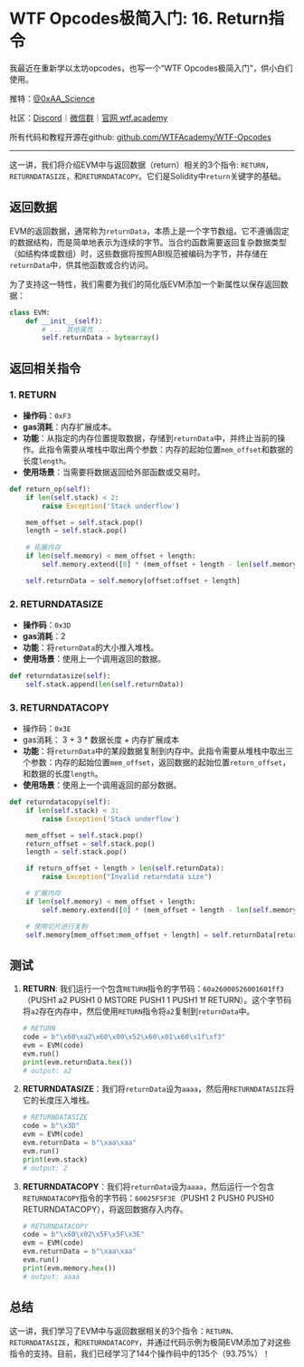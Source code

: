 # WTF Opcodes极简入门: 16. Return指令

我最近在重新学以太坊opcodes，也写一个“WTF Opcodes极简入门”，供小白们使用。

推特：[@0xAA_Science](https://twitter.com/0xAA_Science)

社区：[Discord](https://discord.gg/5akcruXrsk)｜[微信群](https://docs.google.com/forms/d/e/1FAIpQLSe4KGT8Sh6sJ7hedQRuIYirOoZK_85miz3dw7vA1-YjodgJ-A/viewform?usp=sf_link)｜[官网 wtf.academy](https://wtf.academy)

所有代码和教程开源在github: [github.com/WTFAcademy/WTF-Opcodes](https://github.com/WTFAcademy/WTF-Opcodes)

-----

这一讲，我们将介绍EVM中与返回数据（return）相关的3个指令: `RETURN`，`RETURNDATASIZE`，和`RETURNDATACOPY`。它们是Solidity中`return`关键字的基础。

## 返回数据

EVM的返回数据，通常称为`returnData`，本质上是一个字节数组。它不遵循固定的数据结构，而是简单地表示为连续的字节。当合约函数需要返回复杂数据类型（如结构体或数组）时，这些数据将按照ABI规范被编码为字节，并存储在`returnData`中，供其他函数或合约访问。

为了支持这一特性，我们需要为我们的简化版EVM添加一个新属性以保存返回数据：

```python
class EVM:
    def __init__(self):
        # ... 其他属性 ...
        self.returnData = bytearray()
```

## 返回相关指令

### 1. RETURN

- **操作码**：`0xF3`
- **gas消耗**：内存扩展成本。
- **功能**：从指定的内存位置提取数据，存储到`returnData`中，并终止当前的操作。此指令需要从堆栈中取出两个参数：内存的起始位置`mem_offset`和数据的长度`length`。
- **使用场景**：当需要将数据返回给外部函数或交易时。

```python
def return_op(self):
    if len(self.stack) < 2:
        raise Exception('Stack underflow')

    mem_offset = self.stack.pop()
    length = self.stack.pop()
    
    # 拓展内存
    if len(self.memory) < mem_offset + length:
        self.memory.extend([0] * (mem_offset + length - len(self.memory)))

    self.returnData = self.memory[offset:offset + length]      
```

### 2. RETURNDATASIZE

- **操作码**：`0x3D`
- **gas消耗**：2
- **功能**：将`returnData`的大小推入堆栈。
- **使用场景**：使用上一个调用返回的数据。

```python
def returndatasize(self):
    self.stack.append(len(self.returnData))
```

### 3. RETURNDATACOPY

- 操作码：`0x3E`
- gas消耗： 3 + 3 * 数据长度 + 内存扩展成本
- **功能**：将`returnData`中的某段数据复制到内存中。此指令需要从堆栈中取出三个参数：内存的起始位置`mem_offset`，返回数据的起始位置`return_offset`，和数据的长度`length`。
- **使用场景**：使用上一个调用返回的部分数据。

```python
def returndatacopy(self):
    if len(self.stack) < 3:
        raise Exception('Stack underflow')

    mem_offset = self.stack.pop()
    return_offset = self.stack.pop()
    length = self.stack.pop()

    if return_offset + length > len(self.returnData):
        raise Exception("Invalid returndata size")

    # 扩展内存
    if len(self.memory) < mem_offset + length:
        self.memory.extend([0] * (mem_offset + length - len(self.memory)))

    # 使用切片进行复制
    self.memory[mem_offset:mem_offset + length] = self.returnData[return_offset:return_offset + length]
```

## 测试

1. **RETURN**: 我们运行一个包含`RETURN`指令的字节码：`60a26000526001601ff3`（PUSH1 a2 PUSH1 0 MSTORE PUSH1 1 PUSH1 1f RETURN）。这个字节码将`a2`存在内存中，然后使用`RETURN`指令将`a2`复制到`returnData`中。


    ```python
    # RETURN
    code = b"\x60\xa2\x60\x00\x52\x60\x01\x60\x1f\xf3"
    evm = EVM(code)
    evm.run()
    print(evm.returnData.hex())
    # output: a2
    ```

2. **RETURNDATASIZE**：我们将`returnData`设为`aaaa`，然后用`RETURNDATASIZE`将它的长度压入堆栈。

    ```python
    # RETURNDATASIZE
    code = b"\x3D"
    evm = EVM(code)
    evm.returnData = b"\xaa\xaa"
    evm.run()
    print(evm.stack)
    # output: 2
    ```

3. **RETURNDATACOPY**：我们将`returnData`设为`aaaa`，然后运行一个包含`RETURNDATACOPY`指令的字节码：`60025F5F3E`（PUSH1 2 PUSH0 PUSH0 RETURNDATACOPY），将返回数据存入内存。

    ```python
    # RETURNDATACOPY
    code = b"\x60\x02\x5F\x5F\x3E"
    evm = EVM(code)
    evm.returnData = b"\xaa\xaa"
    evm.run()
    print(evm.memory.hex())
    # output: aaaa
    ``````

## 总结

这一讲，我们学习了EVM中与返回数据相关的3个指令：`RETURN`、`RETURNDATASIZE`，和`RETURNDATACOPY`，并通过代码示例为极简EVM添加了对这些指令的支持。目前，我们已经学习了144个操作码中的135个（93.75%）！